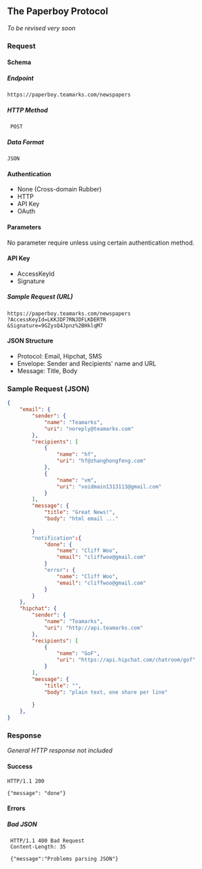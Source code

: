 ## The Paperboy Protocol

*To be revised very soon*

### Request

#### Schema

##### Endpoint
```
https://paperboy.teamarks.com/newspapers
```

##### HTTP Method

` POST`

##### Data Format

`JSON`

#### Authentication

- None (Cross-domain Rubber)
- HTTP
- API Key
- OAuth

#### Parameters

No parameter require unless using certain authentication method.

#### API Key

- AccessKeyId
- Signature

##### Sample Request (URL)

```
https://paperboy.teamarks.com/newspapers
?AccessKeyId=LKKJDF7RNJDFLKDERTR
&Signature=9GZysQ4Jpnz%2BHklqM7
```

#### JSON Structure

- Protocol: Email, Hipchat, SMS
- Envelope: Sender and Recipients' name and URL
- Message: Title, Body

### Sample Request (JSON)

```json
{
	"email": {
		"sender": {
			"name": "Teamarks",
			"uri": "noreply@teamarks.com"
		},
		"recipients": [
			{
				"name": "hf",
				"uri": "hf@zhanghongfeng.com"
			},
			{
				"name": "vm",
				"uri": "voidmain1313113@gmail.com"
			}
		],
		"message": {
			"title": "Great News!",
			"body": "html email ..."
			
		}
		"notification":{
			"done": {
				"name": "Cliff Woo",
				"email": "cliffwoo@gmail.com"
			}
			"error": {
				"name": "Cliff Woo",
				"email": "cliffwoo@gmail.com"
			}
		}
	},
	"hipchat": {
		"sender": {
			"name": "Teamarks",
			"uri": "http://api.teamarks.com"
		},
		"recipients": [
			{
				"name": "GoF",
				"uri": "https://api.hipchat.com/chatroom/gof"
			}
		],
		"message": {
			"title": "",
			"body": "plain text, one share per line"
			
		}
	},
}
```

### Response

*General HTTP response not included*

#### Success

```
HTTP/1.1 200

{"message": "done"}
```

#### Errors

##### Bad JSON

```
 HTTP/1.1 400 Bad Request
 Content-Length: 35

 {"message":"Problems parsing JSON"}
 ```